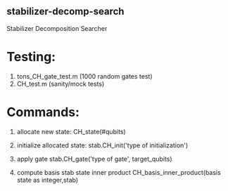 ## stabilizer-decomp-search
Stabilizer Decomposition Searcher

# Testing:
1. tons_CH_gate_test.m (1000 random gates test)
2. CH_test.m (sanity/mock tests)

# Commands:
1. allocate new state: 
CH_state(#qubits)

2. initialize allocated state: 
stab.CH_init('type of initialization')

3. apply gate
stab.CH_gate('type of gate', target_qubits)

4. compute basis stab state inner product
CH_basis_inner_product(basis state as integer,stab)
